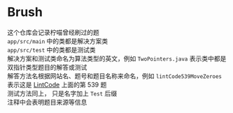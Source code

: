 # Brush
这个仓库会记录柠喵曾经刷过的题  
`app/src/main` 中的类都是解决方案类  
`app/src/test` 中的类都是测试类  
解决方案和测试类命名为算法类型的英文，例如 `TwoPointers.java` 表示类中都是双指针类型题目的解答或测试  
解答方法名根据网站名、题号和题目名称来命名，例如 `lintCode539MoveZeroes` 表示这是 [LintCode](https://www.lintcode.com/) 上面的第 539 题  
测试方法同上， 只是名字加上 `Test` 后缀  
注释中会表明题目来源等信息